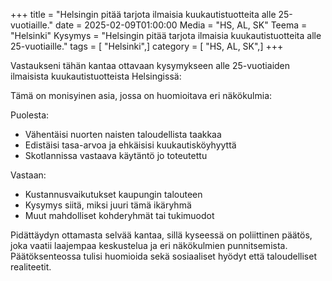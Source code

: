 +++
title = "Helsingin pitää tarjota ilmaisia kuukautistuotteita alle 25-vuotiaille."
date = 2025-02-09T01:00:00
Media = "HS, AL, SK"
Teema = "Helsinki"
Kysymys = "Helsingin pitää tarjota ilmaisia kuukautistuotteita alle 25-vuotiaille."
tags = [ "Helsinki",]
category = [ "HS, AL, SK",]
+++

Vastaukseni tähän kantaa ottavaan kysymykseen alle 25-vuotiaiden ilmaisista kuukautistuotteista Helsingissä:

Tämä on monisyinen asia, jossa on huomioitava eri näkökulmia:

Puolesta:
- Vähentäisi nuorten naisten taloudellista taakkaa
- Edistäisi tasa-arvoa ja ehkäisisi kuukautisköyhyyttä
- Skotlannissa vastaava käytäntö jo toteutettu

Vastaan:
- Kustannusvaikutukset kaupungin talouteen
- Kysymys siitä, miksi juuri tämä ikäryhmä
- Muut mahdolliset kohderyhmät tai tukimuodot

Pidättäydyn ottamasta selvää kantaa, sillä kyseessä on poliittinen päätös, joka vaatii laajempaa keskustelua ja eri näkökulmien punnitsemista. Päätöksenteossa tulisi huomioida sekä sosiaaliset hyödyt että taloudelliset realiteetit.